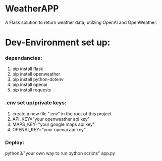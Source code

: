 # WeatherAPP
A Flask solution to return weather data, utilzing OpenAI and OpenWeather.

# Dev-Environment set up:

### dependancies:
1. pip install flask
2. pip install openweather
3. pip install python-dotenv
4. pip install openai
5. pip install requests

### .env set up/private keys:
1. create a new file ".env" in the root of this project
2. API_KEY="your openweather api key"
3. MAPS_KEY="your google maps api key"
4. OPENAI_KEY="your openai api key"

### Deploy:
python3/"your own way to run python scripts" app.py
